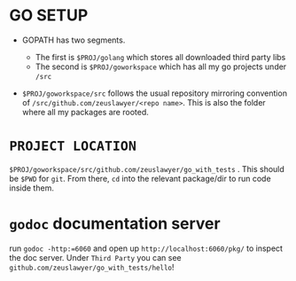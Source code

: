 # GO SETUP

-   GOPATH has two segments.

    -   The first is `$PROJ/golang` which stores all downloaded third party libs
    -   The second is `$PROJ/goworkspace` which has all my go projects under `/src`

-   `$PROJ/goworkspace/src` follows the usual repository mirroring convention of `/src/github.com/zeuslawyer/<repo name>`. This is also the folder where all my packages are rooted.

# `PROJECT LOCATION`

`$PROJ/goworkspace/src/github.com/zeuslawyer/go_with_tests` . This should be `$PWD` for `git`. From there, `cd` into the relevant package/dir to run code inside them.

# `godoc` documentation server

run `godoc -http:=6060` and open up `http://localhost:6060/pkg/` to inspect the doc server. Under `Third Party` you can see `github.com/zeuslawyer/go_with_tests/hello`!
